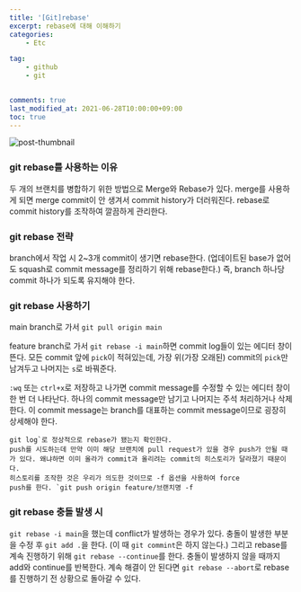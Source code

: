```yaml
---
title: '[Git]rebase'
excerpt: rebase에 대해 이해하기
categories:
    - Etc

tag:
    - github
    - git
    

comments: true
last_modified_at: 2021-06-28T10:00:00+09:00
toc: true
---
```


![post-thumbnail](https://media.vlpt.us/images/suasue/post/837ff1a4-74f4-4a3e-9184-f565585f3465/%EC%A0%9C%EB%AA%A9%EC%9D%84%20%EC%9E%85%EB%A0%A5%ED%95%B4%EC%A3%BC%EC%84%B8%EC%9A%94._001%20(5).png)

### git rebase를 사용하는 이유

두 개의 브랜치를 병합하기 위한 방법으로 Merge와 Rebase가 있다.
merge를 사용하게 되면 merge commit이 안 생겨서 commit history가 더러워진다.
rebase로 commit history를 조작하여 깔끔하게 관리한다.

### git rebase 전략

branch에서 작업 시 2~3개 commit이 생기면 rebase한다.
(업데이트된 base가 없어도 squash로 commit message를 정리하기 위해 rebase한다.)
즉, branch 하나당 commit 하나가 되도록 유지해야 한다.

### git rebase 사용하기

main branch로 가서 `git pull origin main`

feature branch로 가서 `git rebase -i main`하면 commit log들이 있는 에디터 창이 뜬다. 모든 commit 앞에 `pick`이 적혀있는데, 가장 위(가장 오래된) commit의 `pick`만 남겨두고 나머지는 `s`로 바꿔준다.

`:wq` 또는 `ctrl+x`로 저장하고 나가면 commit message를 수정할 수 있는 에디터 창이 한 번 더 나타난다. 하나의 commit message만 남기고 나머지는 주석 처리하거나 삭제한다. 이 commit message는 branch를 대표하는 commit message이므로 굉장히 상세해야 한다.

```
git log`로 정상적으로 rebase가 됐는지 확인한다.
push를 시도하는데 만약 이미 해당 브랜치에 pull request가 있을 경우 push가 안될 때가 있다. 왜냐하면 이미 올라가 commit과 올리려는 commit의 히스토리가 달라졌기 때문이다.
히스토리를 조작한 것은 우리가 의도한 것이므로 -f 옵션을 사용하여 force
push를 한다. `git push origin feature/브랜치명 -f
```

### git rebase 충돌 발생 시

`git rebase -i main`을 했는데 conflict가 발생하는 경우가 있다.
충돌이 발생한 부분을 수정 후 `git add .`을 한다. (이 때 `git commint`은 하지 않는다.) 그리고 rebase를 계속 진행하기 위해 `git rebase --continue`를 한다. 충돌이 발생하지 않을 때까지 add와 continue를 반복한다.
계속 해결이 안 된다면 `git rebase --abort`로 rebase를 진행하기 전 상황으로 돌아갈 수 있다.